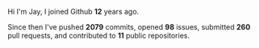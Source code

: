 Hi I'm Jay, I joined Github **12** years ago.

Since then I've pushed **2079** commits, opened **98** issues, submitted **260** pull requests, and contributed to **11** public repositories.
